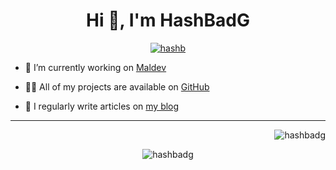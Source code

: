 <h1 align="center">Hi 👋, I'm HashBadG</h1>

<p align="center"> <a href="https://twitter.com/hashb" target="blank"><img src="https://img.shields.io/twitter/follow/hashb?logo=twitter&style=for-the-badge" alt="hashb" /></a> </p>

- 🔭 I’m currently working on [Maldev](https://github.com/HashBadG/Maldev)

- 👨‍💻 All of my projects are available on [GitHub](https://github.com/HashBadG?tab=repositories)

- 📝 I regularly write articles on [my blog](https://blog.hashbadg.dev)

---

<p>&nbsp;<img align="right" src="https://github-readme-stats.vercel.app/api?username=hashbadg&show_icons=true&locale=en" alt="hashbadg" /></p>


<p align="center"> <img src="https://komarev.com/ghpvc/?username=hashbadg&label=Profile%20views&color=0e75b6&style=flat" alt="hashbadg" /> </p>
